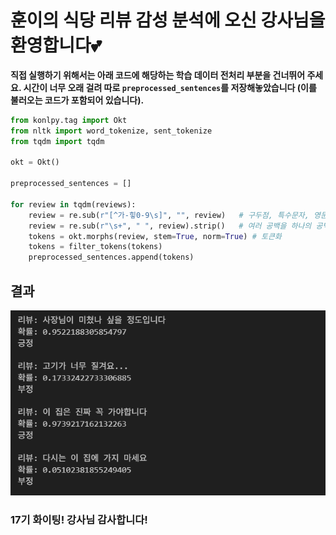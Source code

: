 # 훈이의 식당 리뷰 감성 분석에 오신 강사님을 환영합니다💕

**직접 실행하기 위해서는 아래 코드에 해당하는 학습 데이터 전처리 부분을 건너뛰어 주세요. 시간이 너무 오래 걸려 따로 `preprocessed_sentences`를 저장해놓았습니다 (이를 불러오는 코드가 포함되어 있습니다).**

```python
from konlpy.tag import Okt
from nltk import word_tokenize, sent_tokenize
from tqdm import tqdm

okt = Okt()

preprocessed_sentences = []

for review in tqdm(reviews):
    review = re.sub(r"[^가-힣0-9\s]", "", review)   # 구두점, 특수문자, 영문 제거
    review = re.sub(r"\s+", " ", review).strip()   # 여러 공백을 하나의 공백으로
    tokens = okt.morphs(review, stem=True, norm=True) # 토큰화
    tokens = filter_tokens(tokens)
    preprocessed_sentences.append(tokens)
```

## 결과

![snetiment_model_result](image/sentiment_result.png)


### 17기 화이팅! 강사님 감사합니다!
